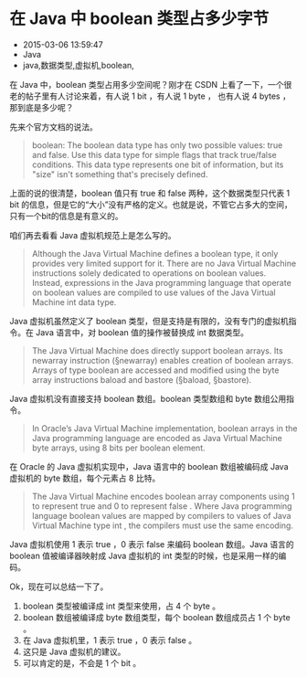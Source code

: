 # 在 Java 中 boolean 类型占多少字节
- 2015-03-06 13:59:47
- Java
- java,数据类型,虚拟机,boolean,

<!--markdown-->在 Java 中，boolean 类型占用多少空间呢？刚才在 CSDN 上看了一下，一个很老的帖子里有人讨论来着，有人说 1 bit ，有人说 1 byte ， 也有人说 4 bytes ，那到底是多少呢？


<!--more-->


先来个官方文档的说法。
> boolean: The boolean data type has only two possible values: true and false. Use this data type for simple flags that track true/false conditions. This data type represents one bit of information, but its "size" isn't something that's precisely defined.

上面的说的很清楚，boolean 值只有 true 和 false 两种，这个数据类型只代表 1 bit 的信息，但是它的“大小”没有严格的定义。也就是说，不管它占多大的空间，只有一个bit的信息是有意义的。

咱们再去看看 Java 虚拟机规范上是怎么写的。

> Although the Java Virtual Machine defines a boolean type, it only provides very limited support for it. There are no Java Virtual Machine instructions solely dedicated to operations on boolean values. Instead, expressions in the Java programming language that operate on boolean values are compiled to use values of the Java Virtual Machine int data type. 

Java 虚拟机虽然定义了 boolean 类型，但是支持是有限的，没有专门的虚拟机指令。在 Java 语言中，对 boolean 值的操作被替换成 int 数据类型。

> The Java Virtual Machine does directly support boolean arrays. Its newarray instruction (§newarray) enables creation of boolean arrays. Arrays of type boolean are accessed and modified using the byte array instructions baload and bastore (§baload, §bastore). 

Java 虚拟机没有直接支持 boolean 数组。boolean 类型数组和 byte 数组公用指令。

> In Oracle’s Java Virtual Machine implementation, boolean arrays in the Java programming language are encoded as Java Virtual Machine byte arrays, using 8 bits per boolean element.

在 Oracle 的 Java 虚拟机实现中，Java 语言中的 boolean 数组被编码成 Java 虚拟机的 byte 数组，每个元素占 8 比特。

> The Java Virtual Machine encodes boolean array components using 1 to represent true and 0 to represent false . Where Java programming language boolean values are mapped by compilers to values of Java Virtual Machine type int , the compilers must use the same encoding. 

Java 虚拟机使用 1 表示 true ，0 表示 false 来编码 boolean 数组。Java 语言的 boolean 值被编译器映射成 Java 虚拟机的 int 类型的时候，也是采用一样的编码。

Ok，现在可以总结一下了。

1. boolean 类型被编译成 int 类型来使用，占 4 个 byte 。
2. boolean 数组被编译成 byte 数组类型，每个 boolean 数组成员占 1 个 byte 。
3. 在 Java 虚拟机里，1 表示 true ，0 表示 false 。
4. 这只是 Java 虚拟机的建议。
5. 可以肯定的是，不会是 1 个 bit 。